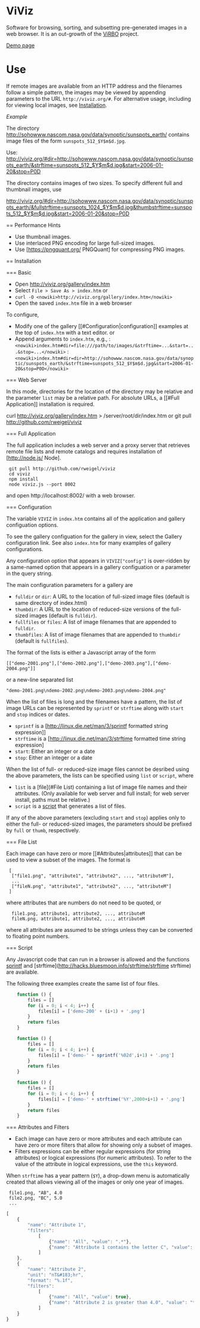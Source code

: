 # ViViz

Software for browsing, sorting, and subsetting pre-generated images in a web browser.  It is an out-growth of the [ViRBO](http://virbo.org/) project.

[Demo page](http://viviz.org/gallery/)

# Use

If remote images are available from an HTTP address and the filenames follow a simple pattern, the images may be viewed by appending parameters to the URL `http://viviz.org/#`.  For alternative usage, including for viewing local images, see [Installation](Installation).

*Example*

The directory http://sohowww.nascom.nasa.gov/data/synoptic/sunspots_earth/ contains image files of the form `sunspots_512_$Y$m$d.jpg`.

Use: 
http://viviz.org/#dir=http://sohowww.nascom.nasa.gov/data/synoptic/sunspots_earth/&strftime=sunspots_512_$Y$m$d.jpg&start=2006-01-20&stop=P0D

The directory contains images of two sizes.  To specify different full and thumbnail images, use

http://viviz.org/#dir=http://sohowww.nascom.nasa.gov/data/synoptic/sunspots_earth/&fullstrftime=sunspots_1024_$Y$m$d.jpg&thumbstrftime=sunspots_512_$Y$m$d.jpg&start=2006-01-20&stop=P0D

== Performance Hints

* Use thumbnail images.
* Use interlaced PNG encoding for large full-sized images.
* Use [https://pngquant.org/ PNGQuant] for compressing PNG images.

== Installation

=== Basic

* Open http://viviz.org/gallery/index.htm
* Select `File > Save As > index.htm`
or
* `curl -O <nowiki>http://viviz.org/gallery/index.htm</nowiki>`
* Open the saved `index.htm` file in a web browser

To configure,
* Modify one of the gallery [[#Configuration|configuration]] examples at the top of `index.htm` with a text editor. 
or
* Append arguments to `index.htm`, e.g., 
:`<nowiki>index.htm#dir=file:///path/to/images/&strftime=...&start=...&stop=...</nowiki>`
:`<nowiki>index.htm#dir=dir=http://sohowww.nascom.nasa.gov/data/synoptic/sunspots_earth/&strftime=sunspots_512_$Y$m$d.jpg&start=2006-01-20&stop=P0D</nowiki>`

=== Web Server

In this mode, directories for the location of the directory may be relative and the parameter `list` may be a relative path.  For absolute URLs, a [[#Full Application]] installation is required.

 curl http://viviz.org/gallery/index.htm > /server/root/dir/index.htm
or
 git pull http://github.com/rweigel/viviz

=== Full Application

The full application includes a web server and a proxy server that retrieves remote file lists and remote catalogs and requires installation of [http://node.js/ Node].

```
 git pull http://github.com/rweigel/viviz
 cd viviz
 npm install
 node viviz.js --port 8002
```

and open http://localhost:8002/ with a web browser.

=== Configuration

The variable `VIVIZ` in `index.htm` contains all of the application and gallery configuation options.

To see the gallery configuation for the gallery in view, select the Gallery configuration link.  See also `index.htm` for many examples of gallery configurations.

Any configuration option that appears in `VIVIZ["config"]` is over-ridden by a same-named option that appears in a gallery configuation or a parameter in the query string.

The main configuration parameters for a gallery are
* `fulldir` or `dir`: A URL to the location of full-sized image files (default is same directory of index.html)
* `thumbdir`: A URL to the location of reduced-size versions of the full-sized images (default is `fulldir`).
* `fullfiles` or `files`: A list of image filenames that are appended to `fulldir`.
* `thumbfiles`: A list of image filenames that are appended to `thumbdir` (default is `fullfiles`).  

The format of the lists is either a Javascript array of the form
```
[["demo-2001.png"],["demo-2002.png"],["demo-2003.png"],["demo-2004.png"]]
```
or a new-line separated list
```
"demo-2001.png\ndemo-2002.png\ndemo-2003.png\ndemo-2004.png"
```

When the list of files is long and the filenames have a pattern, the list of image URLs can be represented by `sprintf` or `strftime` along with `start` and `stop` indices or dates.
* `sprintf` is a [http://linux.die.net/man/3/sprintf formatted string expression]]
* `strftime` is a [http://linux.die.net/man/3/strftime formatted time string expression]
* `start`: Either an integer or a date
* `stop`: Either an integer or a date

When the list of full- or reduced-size image files cannot be desribed using the above parameters, the lists can be specified using `list` or `script`, where
* `list` is a [file](#File List) containing a list of image file names and their attributes. (Only available for web server and full install; for web server install, paths must be relative.)
* `script` is a [script](#Script) that generates a list of files.

If any of the above parameters (excluding `start` and `stop`) applies only to either the full- or reduced-sized images, the parameters should be prefixed by `full` or `thumb`, respectively.

=== File List

Each image can have zero or more [[#Attributes|attributes]] that can be used to view a subset of the images.  The format is

```
 [
  ["file1.png", "attribute1", "attribute2", ..., "attributeM"],
  ...
  ["fileN.png", "attribute1", "attribute2", ..., "attributeM"]
 ]
```
where attributes that are numbers do not need to be quoted, or
```
  file1.png, attribute1, attribute2, ..., attributeM
  fileN.png, attribute1, attribute2, ..., attributeM
```
where all attributes are assumed to be strings unless they can be converted to floating point numbers.

=== Script

Any Javascript code that can run in a browser is allowed and the functions [sprintf](https://github.com/alexei/sprintf.js) and [strftime](http://hacks.bluesmoon.info/strftime/strftime strftime) are available.

The following three examples create the same list of four files.

```javascript
	function () {
		files = []
		for (i = 0; i < 4; i++) {
			files[i] = ['demo-200' + (i+1) + '.png']
		}
		return files
	}
```

```javascript
	function () {
		files = []
		for (i = 0; i < 4; i++) {
			files[i] = ['demo-' + sprintf('%02d',i+1) + '.png']
		}
		return files
	}
```

```javascript
	function () {
		files = []
		for (i = 0; i < 4; i++) {
			files[i] = ['demo-' + strftime('%Y',2000+i+1) + '.png']
		}
		return files
	}
```

=== Attributes and Filters

* Each image can have zero or more attributes and each attribute can have zero or more filters that allow for showing only a subset of images. 
* Filters expressions can be either regular expressions (for string attributes) or logical expressions (for numeric attributes).  To refer to the value of the attribute in logical expressions, use the `this` keyword.

When `strftime` has a year pattern (`$Y`), a drop-down menu is automatically created that allows viewing all of the images or only one year of images.

```
 file1.png, "AB", 4.0
 file2.png, "BC", 5.0
 ...
```

```javascript
[
	{
		"name": "Attribute 1",
		"filters":
			[
				{"name": "All", "value": ".*"},
				{"name": "Attribute 1 contains the letter C", "value": ".*C"},
			]
	},
	{
		"name": "Attribute 2",
		"unit": "nT&#183;hr",
		"format": "%.1f",
		"filters":
			[
				{"name": "All", "value": true},
				{"name": "Attribute 2 is greater than 4.0", "value": "this > 4.0"}
			]
	}
}
```